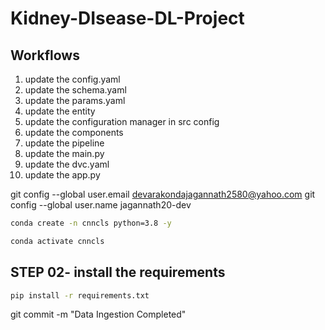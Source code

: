 # Kidney-DIsease-DL-Project

## Workflows

1. update the config.yaml
2. update the schema.yaml
3. update the params.yaml
4. update the entity
5. update the configuration manager in src config
6. update the components
7. update the pipeline
8. update the main.py
9. update the dvc.yaml
10. update the app.py


git config --global user.email devarakondajagannath2580@yahoo.com
git config --global user.name jagannath20-dev


```bash
conda create -n cnncls python=3.8 -y

```

```bash
conda activate cnncls

```
## STEP 02- install the requirements

```bash
pip install -r requirements.txt
```
 
git commit -m "Data Ingestion Completed"